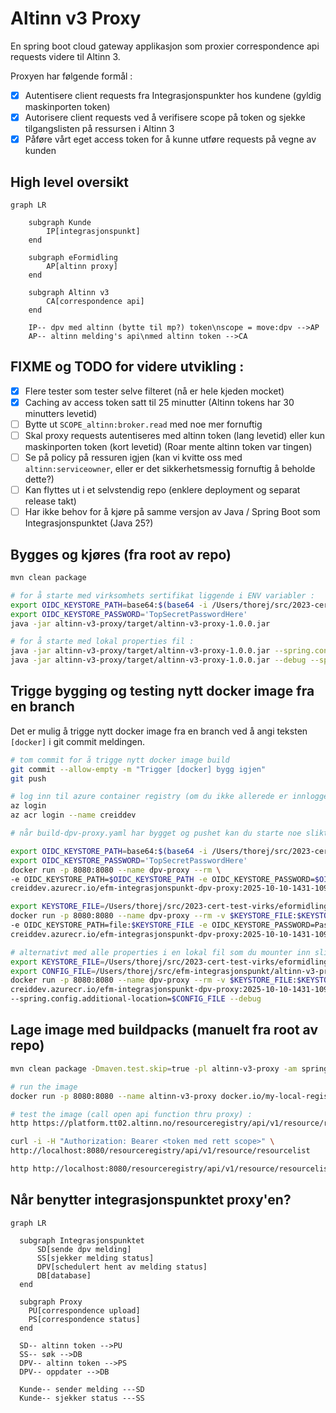 # Altinn v3 Proxy
En spring boot cloud gateway applikasjon som proxier correspondence api requests videre til Altinn 3.

Proxyen har følgende formål :
- [x] Autentisere client requests fra Integrasjonspunkter hos kundene (gyldig maskinporten token)
- [x] Autorisere client requests ved å verifisere scope på token og sjekke tilgangslisten på ressursen i Altinn 3
- [x] Påføre vårt eget access token for å kunne utføre requests på vegne av kunden

## High level oversikt
```mermaid
graph LR

    subgraph Kunde
        IP[integrasjonspunkt]
    end

    subgraph eFormidling
        AP[altinn proxy]
    end

    subgraph Altinn v3
        CA[correspondence api]
    end

    IP-- dpv med altinn (bytte til mp?) token\nscope = move:dpv -->AP
    AP-- altinn melding's api\nmed altinn token -->CA
```

## FIXME og TODO for videre utvikling :
- [x] Flere tester som tester selve filteret (nå er hele kjeden mocket)
- [x] Caching av access token satt til 25 minutter (Altinn tokens har 30 minutters levetid)
- [ ] Bytte ut `SCOPE_altinn:broker.read` med noe mer fornuftig
- [ ] Skal proxy requests autentiseres med altinn token (lang levetid) eller kun maskinporten token (kort levetid) (Roar mente altinn token var tingen)
- [ ] Se på policy på ressuren igjen (kan vi kvitte oss med `altinn:serviceowner`, eller er det sikkerhetsmessig fornuftig å beholde dette?)
- [ ] Kan flyttes ut i et selvstendig repo (enklere deployment og separat release takt)
- [ ] Har ikke behov for å kjøre på samme versjon av Java / Spring Boot som Integrasjonspunktet (Java 25?)

## Bygges og kjøres (fra root av repo)
```bash
mvn clean package

# for å starte med virksomhets sertifikat liggende i ENV variabler :
export OIDC_KEYSTORE_PATH=base64:$(base64 -i /Users/thorej/src/2023-cert-test-virks/eformidling-test-auth.jks)
export OIDC_KEYSTORE_PASSWORD='TopSecretPasswordHere'
java -jar altinn-v3-proxy/target/altinn-v3-proxy-1.0.0.jar

# for å starte med lokal properties fil :
java -jar altinn-v3-proxy/target/altinn-v3-proxy-1.0.0.jar --spring.config.additional-location=./altinn-v3-proxy/application-thjo.properties
java -jar altinn-v3-proxy/target/altinn-v3-proxy-1.0.0.jar --debug --spring.config.additional-location=./altinn-v3-proxy/application-thjo.properties
```

## Trigge bygging og testing nytt docker image fra en branch
Det er mulig å trigge nytt docker image fra en branch ved å angi teksten `[docker]` i git commit meldingen.

```bash
# tom commit for å trigge nytt docker image build
git commit --allow-empty -m "Trigger [docker] bygg igjen"
git push

# log inn til azure container registry (om du ikke allerede er innlogget)
az login
az acr login --name creiddev

# når build-dpv-proxy.yaml har bygget og pushet kan du starte noe slikt :

export OIDC_KEYSTORE_PATH=base64:$(base64 -i /Users/thorej/src/2023-cert-test-virks/eformidling-test-auth.jks)
export OIDC_KEYSTORE_PASSWORD='TopSecretPasswordHere'
docker run -p 8080:8080 --name dpv-proxy --rm \
-e OIDC_KEYSTORE_PATH=$OIDC_KEYSTORE_PATH -e OIDC_KEYSTORE_PASSWORD=$OIDC_KEYSTORE_PASSWORD \
creiddev.azurecr.io/efm-integrasjonspunkt-dpv-proxy:2025-10-10-1431-109c8575 --debug

export KEYSTORE_FILE=/Users/thorej/src/2023-cert-test-virks/eformidling-test-auth.jks
docker run -p 8080:8080 --name dpv-proxy --rm -v $KEYSTORE_FILE:$KEYSTORE_FILE \
-e OIDC_KEYSTORE_PATH=file:$KEYSTORE_FILE -e OIDC_KEYSTORE_PASSWORD=PasswordToKeystore \
creiddev.azurecr.io/efm-integrasjonspunkt-dpv-proxy:2025-10-10-1431-109c8575 --debug

# alternativt med alle properties i en lokal fil som du mounter inn slik :
export KEYSTORE_FILE=/Users/thorej/src/2023-cert-test-virks/eformidling-test-auth.jks
export CONFIG_FILE=/Users/thorej/src/efm-integrasjonspunkt/altinn-v3-proxy/application-thjo.properties
docker run -p 8080:8080 --name dpv-proxy --rm -v $KEYSTORE_FILE:$KEYSTORE_FILE -v $CONFIG_FILE:$CONFIG_FILE \
creiddev.azurecr.io/efm-integrasjonspunkt-dpv-proxy:2025-10-10-1431-109c8575 \
--spring.config.additional-location=$CONFIG_FILE --debug
```

## Lage image med buildpacks (manuelt fra root av repo)
```bash
mvn clean package -Dmaven.test.skip=true -pl altinn-v3-proxy -am spring-boot:build-image -Dspring-boot.build-image.imageName=my-local-registery/altinn-v3-proxy:2025-09-06-1501-14a43cb6 -Dspring-boot.build-image.builder=paketobuildpacks/builder-jammy-tiny

# run the image
docker run -p 8080:8080 --name altinn-v3-proxy docker.io/my-local-registery/altinn-v3-proxy:2025-09-06-1501-14a43cb6

# test the image (call open api function thru proxy) :
http https://platform.tt02.altinn.no/resourceregistry/api/v1/resource/resourcelist

curl -i -H "Authorization: Bearer <token med rett scope>" \
http://localhost:8080/resourceregistry/api/v1/resource/resourcelist

http http://localhost:8080/resourceregistry/api/v1/resource/resourcelist
```

## Når benytter integrasjonspunktet proxy'en? 

```mermaid
graph LR
  
  subgraph Integrasjonspunktet
      SD[sende dpv melding]
      SS[sjekker melding status]
      DPV[schedulert hent av melding status]
      DB[database]
  end
  
  subgraph Proxy
    PU[correspondence upload]
    PS[correspondence status]
  end
  
  SD-- altinn token -->PU
  SS-- søk -->DB
  DPV-- altinn token -->PS
  DPV-- oppdater -->DB
  
  Kunde-- sender melding ---SD
  Kunde-- sjekker status ---SS
```

